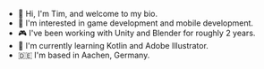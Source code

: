 - 👋 Hi, I'm Tim, and welcome to my bio.
- 👀 I'm interested in game development and mobile development.
- 🎮 I've been working with Unity and Blender for roughly 2 years.
- 🌱 I'm currently learning Kotlin and Adobe Illustrator.
- 🇩🇪 I'm based in Aachen, Germany.

<!---
Donnerlord/Donnerlord is a ✨ special ✨ repository because its `README.md` (this file) appears on your GitHub profile.
You can click the Preview link to take a look at your changes.
--->
